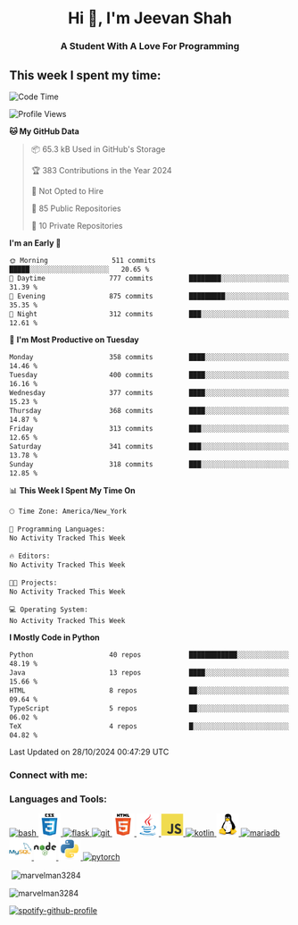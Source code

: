 <h1 align="center">Hi 👋, I'm Jeevan Shah</h1>
<h3 align="center">A Student With A Love For Programming</h3>

## This week I spent my time:

<!--START_SECTION:waka-->
![Code Time](http://img.shields.io/badge/Code%20Time-571%20hrs%204%20mins-blue)

![Profile Views](http://img.shields.io/badge/Profile%20Views-0-blue)

**🐱 My GitHub Data** 

> 📦 65.3 kB Used in GitHub's Storage 
 > 
> 🏆 383 Contributions in the Year 2024
 > 
> 🚫 Not Opted to Hire
 > 
> 📜 85 Public Repositories 
 > 
> 🔑 10 Private Repositories 
 > 
**I'm an Early 🐤** 

```text
🌞 Morning                511 commits         █████░░░░░░░░░░░░░░░░░░░░   20.65 % 
🌆 Daytime                777 commits         ████████░░░░░░░░░░░░░░░░░   31.39 % 
🌃 Evening                875 commits         █████████░░░░░░░░░░░░░░░░   35.35 % 
🌙 Night                  312 commits         ███░░░░░░░░░░░░░░░░░░░░░░   12.61 % 
```
📅 **I'm Most Productive on Tuesday** 

```text
Monday                   358 commits         ████░░░░░░░░░░░░░░░░░░░░░   14.46 % 
Tuesday                  400 commits         ████░░░░░░░░░░░░░░░░░░░░░   16.16 % 
Wednesday                377 commits         ████░░░░░░░░░░░░░░░░░░░░░   15.23 % 
Thursday                 368 commits         ████░░░░░░░░░░░░░░░░░░░░░   14.87 % 
Friday                   313 commits         ███░░░░░░░░░░░░░░░░░░░░░░   12.65 % 
Saturday                 341 commits         ███░░░░░░░░░░░░░░░░░░░░░░   13.78 % 
Sunday                   318 commits         ███░░░░░░░░░░░░░░░░░░░░░░   12.85 % 
```


📊 **This Week I Spent My Time On** 

```text
🕑︎ Time Zone: America/New_York

💬 Programming Languages: 
No Activity Tracked This Week

🔥 Editors: 
No Activity Tracked This Week

🐱‍💻 Projects: 
No Activity Tracked This Week

💻 Operating System: 
No Activity Tracked This Week
```

**I Mostly Code in Python** 

```text
Python                   40 repos            ████████████░░░░░░░░░░░░░   48.19 % 
Java                     13 repos            ████░░░░░░░░░░░░░░░░░░░░░   15.66 % 
HTML                     8 repos             ██░░░░░░░░░░░░░░░░░░░░░░░   09.64 % 
TypeScript               5 repos             ██░░░░░░░░░░░░░░░░░░░░░░░   06.02 % 
TeX                      4 repos             █░░░░░░░░░░░░░░░░░░░░░░░░   04.82 % 
```




 Last Updated on 28/10/2024 00:47:29 UTC
<!--END_SECTION:waka-->

<h3 align="left">Connect with me:</h3>
<p align="left">

</p>

<h3 align="left">Languages and Tools:</h3>
<p align="left"> <a href="https://www.gnu.org/software/bash/" target="_blank"> <img src="https://www.vectorlogo.zone/logos/gnu_bash/gnu_bash-icon.svg" alt="bash" width="40" height="40"/> </a> <a href="https://www.w3schools.com/css/" target="_blank"> <img src="https://raw.githubusercontent.com/devicons/devicon/master/icons/css3/css3-original-wordmark.svg" alt="css3" width="40" height="40"/> </a> <a href="https://flask.palletsprojects.com/" target="_blank"> <img src="https://www.vectorlogo.zone/logos/pocoo_flask/pocoo_flask-icon.svg" alt="flask" width="40" height="40"/> </a> <a href="https://git-scm.com/" target="_blank"> <img src="https://www.vectorlogo.zone/logos/git-scm/git-scm-icon.svg" alt="git" width="40" height="40"/> </a> <a href="https://www.w3.org/html/" target="_blank"> <img src="https://raw.githubusercontent.com/devicons/devicon/master/icons/html5/html5-original-wordmark.svg" alt="html5" width="40" height="40"/> </a> <a href="https://www.java.com" target="_blank"> <img src="https://raw.githubusercontent.com/devicons/devicon/master/icons/java/java-original.svg" alt="java" width="40" height="40"/> </a> <a href="https://developer.mozilla.org/en-US/docs/Web/JavaScript" target="_blank"> <img src="https://raw.githubusercontent.com/devicons/devicon/master/icons/javascript/javascript-original.svg" alt="javascript" width="40" height="40"/> </a> <a href="https://kotlinlang.org" target="_blank"> <img src="https://www.vectorlogo.zone/logos/kotlinlang/kotlinlang-icon.svg" alt="kotlin" width="40" height="40"/> </a> <a href="https://www.linux.org/" target="_blank"> <img src="https://raw.githubusercontent.com/devicons/devicon/master/icons/linux/linux-original.svg" alt="linux" width="40" height="40"/> </a> <a href="https://mariadb.org/" target="_blank"> <img src="https://www.vectorlogo.zone/logos/mariadb/mariadb-icon.svg" alt="mariadb" width="40" height="40"/> </a> <a href="https://www.mysql.com/" target="_blank"> <img src="https://raw.githubusercontent.com/devicons/devicon/master/icons/mysql/mysql-original-wordmark.svg" alt="mysql" width="40" height="40"/> </a> <a href="https://nodejs.org" target="_blank"> <img src="https://raw.githubusercontent.com/devicons/devicon/master/icons/nodejs/nodejs-original-wordmark.svg" alt="nodejs" width="40" height="40"/> </a> <a href="https://www.python.org" target="_blank"> <img src="https://raw.githubusercontent.com/devicons/devicon/master/icons/python/python-original.svg" alt="python" width="40" height="40"/> </a> <a href="https://pytorch.org/" target="_blank"> <img src="https://www.vectorlogo.zone/logos/pytorch/pytorch-icon.svg" alt="pytorch" width="40" height="40"/> </a> </p>


<p>&nbsp;<img align="center" src="https://github-readme-stats.vercel.app/api?username=marvelman3284&show_icons=true&locale=en&theme=blue-green" alt="marvelman3284" /></p>

<p><img align="center" src="https://github-readme-streak-stats.herokuapp.com/?user=marvelman3284&theme=blue-green" alt="marvelman3284" /></p>


[![spotify-github-profile](https://spotify-github-profile.vercel.app/api/view?uid=lp0lvf5zzesrwq2hdzmfnkjsq&cover_image=true&theme=default)](https://github.com/kittinan/spotify-github-profile)
